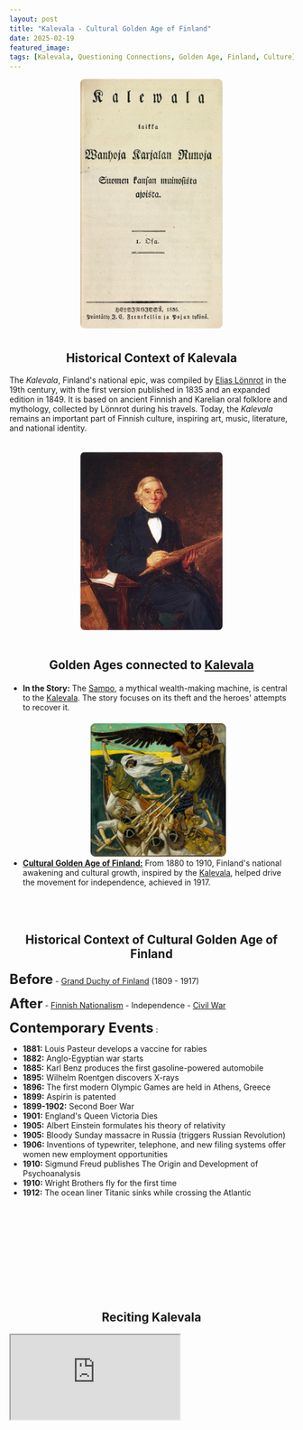 ```yaml
---
layout: post
title: "Kalevala - Cultural Golden Age of Finland"
date: 2025-02-19
featured_image:
tags: [Kalevala, Questioning Connections, Golden Age, Finland, Culture]
---
```


<div style="text-align: center;">
  <a href="https://en.wikipedia.org/wiki/Kalevala" target="_blank">
    <img src="/images/posts/Blog4/Kalevala1.jpg" alt="" style="width: 50%; max-width: 500px; height: auto; border-radius: 8px;">
  </a>
</div>

<br>
<!-- Context -->
<h2 style="margin-top: 20px; text-align: center;">Historical Context of Kalevala</h2>

<p style="text-align: left;">
  The <em>Kalevala</em>, Finland's national epic, was compiled by 
  <a href="https://en.wikipedia.org/wiki/Elias_L%C3%B6nnrot" target="_blank" style="text-decoration: underline; color: inherit;">Elias Lönnrot</a> 
  in the 19th century, with the first version published in 1835 and an expanded edition in 1849. It is based on ancient Finnish and Karelian oral folklore and mythology, collected by Lönnrot during his travels. Today, the <em>Kalevala</em> remains an important part of Finnish culture, inspiring art, music, literature, and national identity.
</p>
<div style="text-align: center;">
  <a href="https://upload.wikimedia.org/wikipedia/commons/a/a2/Elias_L%C3%B6nnrot_by_Reinhold.jpeg" target="_blank">
    <img src="/images/posts/Blog4/Elias.jpeg" alt="" style="width: 50%; max-width: 500px; height: auto; border-radius: 8px; margin-top: 20px;">
  </a>
</div>

<br>
<!-- Golden Ages -->
<h2 style=" text-align: center;">Golden Ages connected to <a href="https://en.wikipedia.org/wiki/Kalevala" target="_blank" style="text-decoration: underline; color: inherit;">Kalevala</a></h2>

<ul style="text-align: left; list-style-type: disc; margin-top: 20px;">
  <li>
    <strong>In the Story:</strong> The <a href="https://en.wikipedia.org/wiki/Sampo" target="_blank" style="text-decoration: underline; color: inherit;">Sampo</a>, a mythical wealth-making machine, is central to the <a href="https://en.wikipedia.org/wiki/Kalevala" target="_blank" style="text-decoration: underline; color: inherit;">Kalevala</a>. The story focuses on its theft and the heroes' attempts to recover it.
    <br>
    <div style="text-align: center;">
      <a href="https://upload.wikimedia.org/wikipedia/commons/b/b8/Sammon_puolustus.jpg" target="_blank">
        <img src="/images/posts/Blog4/Sampo.jpg" alt="" style="width: 50%; max-width: 500px; height: auto; border-radius: 8px; margin-top: 20px;">
      </a>
    </div>
  </li>
  <li>
    <strong><a href="https://en.wikipedia.org/wiki/Culture_of_Finland#Cultural_Awakening" target="_blank" style="text-decoration: underline; color: inherit;">Cultural Golden Age of Finland:</a></strong> From 1880 to 1910, Finland's national awakening and cultural growth, inspired by the <a href="https://en.wikipedia.org/wiki/Kalevala" target="_blank" style="text-decoration: underline; color: inherit;">Kalevala</a>, helped drive the movement for independence, achieved in 1917.
  </li>
</ul>

<br>
<!-- Context -->
<h2 style="margin-top: 50px; text-align: center;">Historical Context of Cultural Golden Age of Finland</h2>
<span style="font-size: 24px; font-weight: bold;">Before</span> - 
<a href="https://en.wikipedia.org/wiki/Grand_Duchy_of_Finland" target="_blank" style="text-decoration: underline; color: inherit;">
Grand Duchy of Finland</a> (1809 - 1917)

<span style="font-size: 24px; font-weight: bold;">After</span> - 
<a href="https://en.wikipedia.org/wiki/Finnish_nationalism" target="_blank" style="text-decoration: underline; color: inherit;"> Finnish Nationalism</a> - Independence - <a href="https://en.wikipedia.org/wiki/History_of_Finland_(1917–present)" target="_blank" style="text-decoration: underline; color: inherit;"> Civil War</a>

<!--  https://quizlet.com/gb/215238587/world-events-1880-1910-context-flash-cards/  -->
<span style="font-size: 24px; font-weight: bold;">Contemporary Events</span> :
<ul>
  <li><strong>1881:</strong> Louis Pasteur develops a vaccine for rabies</li>
  <li><strong>1882:</strong> Anglo-Egyptian war starts</li>
  <li><strong>1885:</strong> Karl Benz produces the first gasoline-powered automobile</li>
  <li><strong>1895:</strong> Wilhelm Roentgen discovers X-rays</li>
  <li><strong>1896:</strong> The first modern Olympic Games are held in Athens, Greece</li>
  <li><strong>1899:</strong> Aspirin is patented</li>
  <li><strong>1899-1902:</strong> Second Boer War</li>
  <li><strong>1901:</strong> England's Queen Victoria Dies</li>
  <li><strong>1905:</strong> Albert Einstein formulates his theory of relativity</li>
  <li><strong>1905:</strong> Bloody Sunday massacre in Russia (triggers Russian Revolution)</li>
  <li><strong>1906:</strong> Inventions of typewriter, telephone, and new filing systems offer women new employment opportunities</li>
  <li><strong>1910:</strong> Sigmund Freud publishes The Origin and Development of Psychoanalysis</li>
  <li><strong>1910:</strong> Wright Brothers fly for the first time</li>
  <li><strong>1912:</strong> The ocean liner Titanic sinks while crossing the Atlantic</li>
</ul>

<!-- Reciting -->
<h2 style="text-align: center; margin-top: 200px;"> Reciting Kalevala </h2>
<div class="video-container">
  <iframe src="https://www.youtube.com/embed/XRdCsEVFd4I?start=0" allowfullscreen></iframe>
</div>

